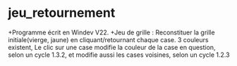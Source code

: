 # jeu_retournement

 +Programme écrit en Windev V22.
 +Jeu de grille : Reconstituer la grille initiale(vierge, jaune) en cliquant/retournant chaque case. 3 couleurs existent, Le clic sur une case modifie la couleur de la case en question, selon un cycle 1.3.2, et modifie aussi les cases voisines, selon un cycle 1.2.3
